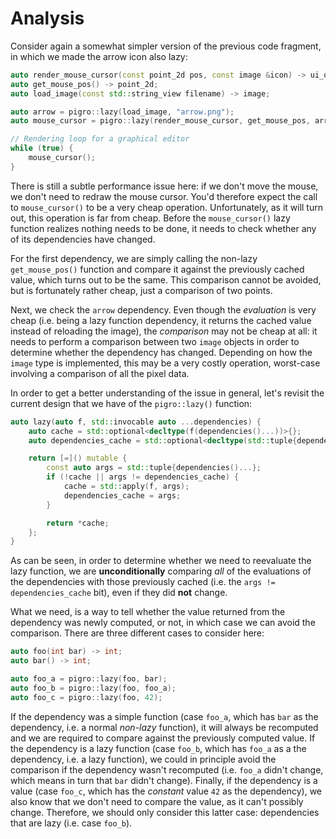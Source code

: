 # Analysis
Consider again a somewhat simpler version of the previous code fragment, in which we made the arrow icon also lazy:
```cpp
auto render_mouse_cursor(const point_2d pos, const image &icon) -> ui_object;
auto get_mouse_pos() -> point_2d;
auto load_image(const std::string_view filename) -> image;

auto arrow = pigro::lazy(load_image, "arrow.png");
auto mouse_cursor = pigro::lazy(render_mouse_cursor, get_mouse_pos, arrow);

// Rendering loop for a graphical editor
while (true) {
    mouse_cursor();
}
```

There is still a subtle performance issue here: if we don't move the mouse, we don't need to redraw the mouse cursor. You'd therefore expect the call to `mouse_cursor()` to be a very cheap operation. Unfortunately, as it will turn out, this operation is far from cheap. Before the `mouse_cursor()` lazy function realizes nothing needs to be done, it needs to check whether any of its dependencies have changed.

For the first dependency, we are simply calling the non-lazy `get_mouse_pos()` function and compare it against the previously cached value, which turns out to be the same. This comparison cannot be avoided, but is fortunately rather cheap, just a comparison of two points.

Next, we check the `arrow` dependency. Even though the *evaluation* is very cheap (i.e. being a lazy function dependency, it returns the cached value instead of reloading the image), the *comparison* may not be cheap at all: it needs to perform a comparison between two `image` objects in order to determine whether the dependency has changed. Depending on how the `image` type is implemented, this may be a very costly operation, worst-case involving a comparison of all the pixel data.

In order to get a better understanding of the issue in general, let's revisit the current design that we have of the `pigro::lazy()` function:
```cpp
auto lazy(auto f, std::invocable auto ...dependencies) {
    auto cache = std::optional<decltype(f(dependencies()...))>{};
    auto dependencies_cache = std::optional<decltype(std::tuple{dependencies()...})>{};

    return [=]() mutable {
        const auto args = std::tuple{dependencies()...};
        if (!cache || args != dependencies_cache) {
            cache = std::apply(f, args);
            dependencies_cache = args;
        }

        return *cache;
    };
}
```

As can be seen, in order to determine whether we need to reevaluate the lazy function, we are **unconditionally** comparing *all* of the evaluations of the dependencies with those previously cached (i.e. the `args != dependencies_cache` bit), even if they did **not** change.

What we need, is a way to tell whether the value returned from the dependency was newly computed, or not, in which case we can avoid the comparison. There are three different cases to consider here:
```cpp
auto foo(int bar) -> int;
auto bar() -> int;

auto foo_a = pigro::lazy(foo, bar);
auto foo_b = pigro::lazy(foo, foo_a);
auto foo_c = pigro::lazy(foo, 42);
```

If the dependency was a simple function (case `foo_a`, which has `bar` as the dependency, i.e. a normal *non-lazy* function), it will always be recomputed and we are required to compare against the previously computed value. If the dependency is a lazy function (case `foo_b`, which has `foo_a` as a the dependency, i.e. a lazy function), we could in principle avoid the comparison if the dependency wasn't recomputed (i.e. `foo_a` didn't change, which means in turn that `bar` didn't change). Finally, if the dependency is a value (case `foo_c`, which has the *constant* value `42` as the dependency), we also know that we don't need to compare the value, as it can't possibly change. Therefore, we should only consider this latter case: dependencies that are lazy (i.e. case `foo_b`).

